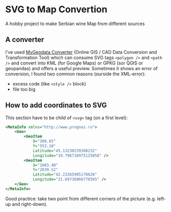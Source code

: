 # SVG to Map Convertion
A hobby project to make Serbian wine Map from different sources

## A converter

I've used [MyGeodata Converter](https://mygeodata.cloud/converter/) (Online GIS / CAD Data Conversion and Transformation Tool) which can consume SVG tags `<polygon />` and `<path />` and convert into KML (for Google Maps) or GPKG (sor QGIS or geopandas) and offers a useful preview. Sometimes it shows an error of conversion, I found two common reasons (ourside the XML-error):
* excess code (like `<style />` block)
* file too big

## How to add coordinates to SVG

This section have to be child of `<svg>` tag (on a first level):
```xml
<MetaInfo xmlns="http://www.prognoz.ru">
    <Geo>
        <GeoItem
            X="308.65"
            Y="553.10"
            Latitude="45.13230239388232"
            Longitude="19.796716975125058" />
        <GeoItem
            X="1003.40"
            Y="2039.52"
            Latitude="42.23265905178628"
            Longitude="21.69736866778565" />
    </Geo>
</MetaInfo>
```

Good practice: take two point from different corners of the picture (e.g. left-up and right-down).
